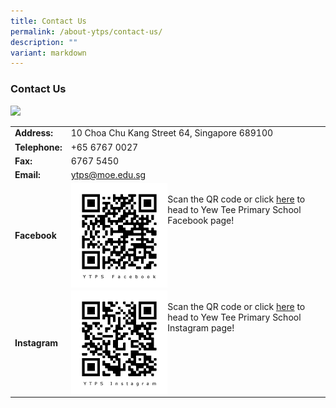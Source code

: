 ```yaml
---
title: Contact Us
permalink: /about-ytps/contact-us/
description: ""
variant: markdown
---
```

### Contact Us
![](/images/Capture.png)

| | | |
| -------- | -------- | -------- |
|**Address:**|10 Choa Chu Kang Street 64, Singapore 689100|
| **Telephone:**    | +65 6767 0027    | |
|**Fax:**|6767 5450|
|**Email:**|[ytps@moe.edu.sg](mailto:ytps@moe.edu.sg)|
|**Facebook**|<img src="/images/YTPS%20FB%20QR%20Code.jpg" style="width:40%;" align="left"><br>Scan the QR code or click [here](https://www.facebook.com/theyewteeprimaryschool/) to head to Yew Tee Primary School Facebook page!|
|**Instagram**|<img src="/images/YTPS%20IG%20QR%20Code.jpg" style="width:40%;" align="left"><br>Scan the QR code or click [here](https://www.instagram.com/theyewteeprimaryschool/) to head to Yew Tee Primary School Instagram page!|
